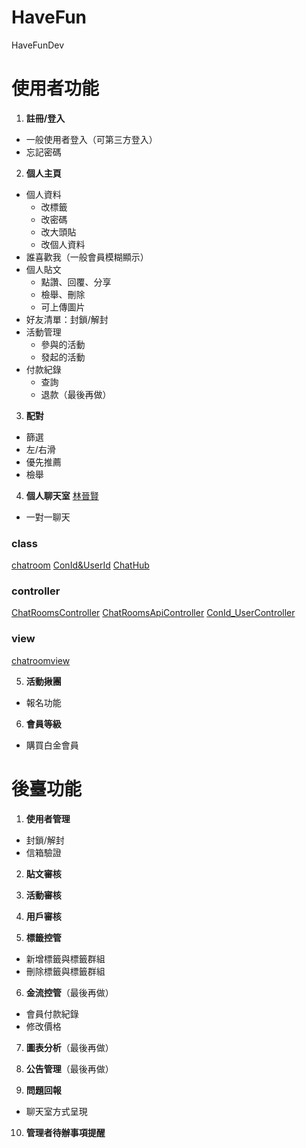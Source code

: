# HaveFun
HaveFunDev
# 使用者功能
1. **註冊/登入**
  * 一般使用者登入（可第三方登入）
  * 忘記密碼

2. **個人主頁**
  * 個人資料
    - 改標籤
    - 改密碼
    - 改大頭貼
    - 改個人資料
  * 誰喜歡我（一般會員模糊顯示）
  * 個人貼文
    - 點讚、回覆、分享
    - 檢舉、刪除
    - 可上傳圖片
  * 好友清單：封鎖/解封
  * 活動管理
    - 參與的活動
    - 發起的活動
  * 付款紀錄
    - 查詢
    - 退款（最後再做）

3. **配對**        
  * 篩選
  * 左/右滑
  * 優先推薦
  * 檢舉

4. **個人聊天室**     [林晉賢](https://github.com/linjinhsien/)
  * 一對一聊天

### class
[chatroom](https://github.com/Turner-Chang/HaveFun/blob/main/HaveFun/Models/ChatRoom.cs)
[ConId&UserId](https://github.com/Turner-Chang/HaveFun/blob/main/HaveFun/Models/ConId%26UserId.cs)
[ChatHub](https://github.com/Turner-Chang/HaveFun/blob/main/HaveFun/ChatHub.cs)

### controller
  [ChatRoomsController](https://github.com/Turner-Chang/HaveFun/blob/main/HaveFun/Controllers/ChatRoomsController.cs)
  [ChatRoomsApiController](https://github.com/Turner-Chang/HaveFun/blob/main/HaveFun/Controllers/APIs/ChatRoomsApiController.cs)
  [ConId_UserController](https://github.com/Turner-Chang/HaveFun/blob/main/HaveFun/Controllers/APIs/ConId_UserController.cs)
 ### view
 [chatroomview](https://github.com/Turner-Chang/HaveFun/blob/main/HaveFun/Views/ChatRooms/Main.cshtml)

5. **活動揪團**
  * 報名功能

6. **會員等級**
  * 購買白金會員

# 後臺功能
1. **使用者管理**
  * 封鎖/解封
  * 信箱驗證

2. **貼文審核**

3. **活動審核**

4. **用戶審核**

5. **標籤控管**
  * 新增標籤與標籤群組
  * 刪除標籤與標籤群組

6. **金流控管**（最後再做）
  * 會員付款紀錄
  * 修改價格

7. **圖表分析**（最後再做）

8. **公告管理**（最後再做）

9. **問題回報**
  * 聊天室方式呈現

10. **管理者待辦事項提醒**

